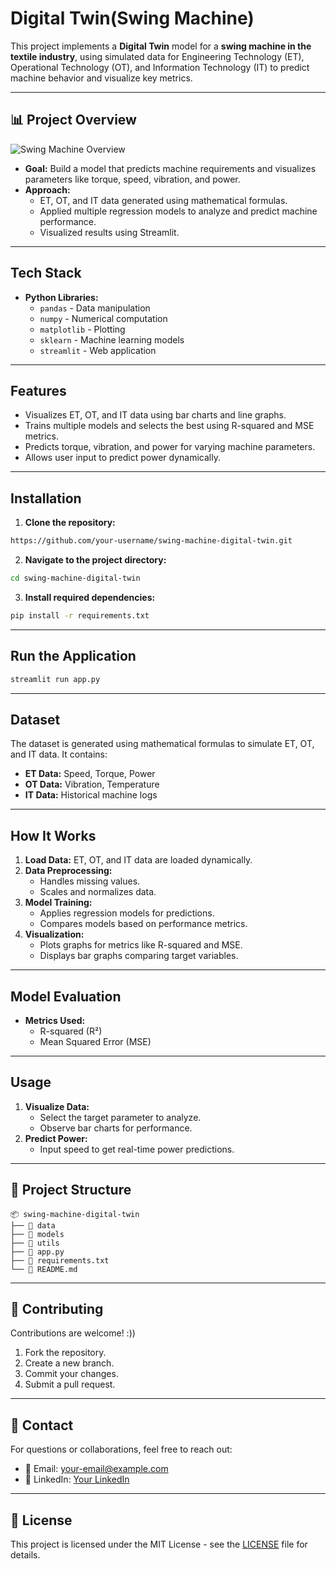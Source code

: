 # Digital Twin(Swing Machine)

This project implements a **Digital Twin** model for a **swing machine in the textile industry**, using simulated data for Engineering Technology (ET), Operational Technology (OT), and Information Technology (IT) to predict machine behavior and visualize key metrics.

---

## 📊 Project Overview

![Swing Machine Overview](assets/swing-machine.jpg)

- **Goal:** Build a model that predicts machine requirements and visualizes parameters like torque, speed, vibration, and power.
- **Approach:**
  - ET, OT, and IT data generated using mathematical formulas.
  - Applied multiple regression models to analyze and predict machine performance.
  - Visualized results using Streamlit.

---

## Tech Stack

- **Python Libraries:**
  - `pandas` - Data manipulation
  - `numpy` - Numerical computation
  - `matplotlib` - Plotting
  - `sklearn` - Machine learning models
  - `streamlit` - Web application

---

## Features

- Visualizes ET, OT, and IT data using bar charts and line graphs.
- Trains multiple models and selects the best using R-squared and MSE metrics.
- Predicts torque, vibration, and power for varying machine parameters.
- Allows user input to predict power dynamically.

---

## Installation

1. **Clone the repository:**
```bash
https://github.com/your-username/swing-machine-digital-twin.git
```

2. **Navigate to the project directory:**
```bash
cd swing-machine-digital-twin
```

3. **Install required dependencies:**
```bash
pip install -r requirements.txt
```

---

## Run the Application

```bash
streamlit run app.py
```

---

## Dataset

The dataset is generated using mathematical formulas to simulate ET, OT, and IT data. It contains:
- **ET Data:** Speed, Torque, Power
- **OT Data:** Vibration, Temperature
- **IT Data:** Historical machine logs

---

## How It Works

1. **Load Data:** ET, OT, and IT data are loaded dynamically.
2. **Data Preprocessing:**
   - Handles missing values.
   - Scales and normalizes data.
3. **Model Training:**
   - Applies regression models for predictions.
   - Compares models based on performance metrics.
4. **Visualization:**
   - Plots graphs for metrics like R-squared and MSE.
   - Displays bar graphs comparing target variables.

---

## Model Evaluation

- **Metrics Used:**
  - R-squared (R²)
  - Mean Squared Error (MSE)

---

## Usage

1. **Visualize Data:**
   - Select the target parameter to analyze.
   - Observe bar charts for performance.
2. **Predict Power:**
   - Input speed to get real-time power predictions.

---

## 📂 Project Structure
```
📦 swing-machine-digital-twin
├── 📂 data
├── 📂 models
├── 📂 utils
├── 📄 app.py
├── 📄 requirements.txt
└── 📄 README.md
```

---

## 🤝 Contributing

Contributions are welcome! :))

1. Fork the repository.
2. Create a new branch.
3. Commit your changes.
4. Submit a pull request.

---

## 📧 Contact

For questions or collaborations, feel free to reach out:
- 📧 Email: [your-email@example.com](mailto:your-email@example.com)
- 💼 LinkedIn: [Your LinkedIn](https://www.linkedin.com/in/yourprofile)

---

## 📜 License

This project is licensed under the MIT License - see the [LICENSE](LICENSE) file for details.

